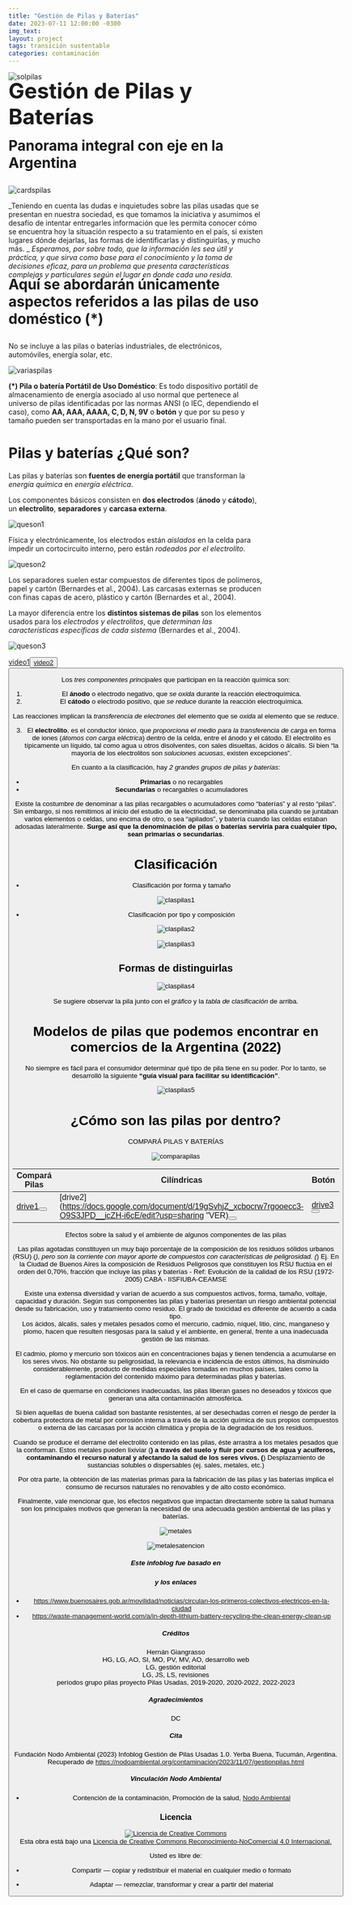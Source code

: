 ```yaml
---
title: "Gestión de Pilas y Baterías"
date: 2023-07-11 12:00:00 -0300
img_text: 
layout: project
tags: transición sustentable
categories: contaminación
---
```


![solpilas](/assets/images/post/1sol.png)

<!--section-->

<h2 style="font-size:3em; margin-top: -20px;">Gestión de Pilas y Baterías</h2>  

<h3 style="font-size:2em; margin-top: -20px;">Panorama integral con eje en la Argentina</h3>  

![cardspilas](/assets/images/post/2cards.png)

_Teniendo en cuenta las dudas e inquietudes sobre las pilas usadas que se presentan en nuestra sociedad, es que tomamos la iniciativa y asumimos el desafío de intentar entregarles información que les permita conocer cómo se encuentra hoy la situación respecto a su tratamiento en el país, si existen lugares dónde dejarlas, las formas de identificarlas y distinguirlas, y mucho más.  _
_Esperamos, por sobre todo, que la información les sea útil y práctica, y que sirva como base para el conocimiento y la toma de decisiones eficaz, para un problema que presenta características complejas y particulares según el lugar en donde cada uno resida._ 

<h3 style="font-size:2em; margin-top: -20px;">Aquí se abordarán únicamente aspectos referidos a las pilas de uso doméstico (*)</h3>  

No se incluye a las pilas o baterías industriales, de electrónicos, automóviles, energía solar, etc.

![variaspilas](/assets/images/post/3pilas.png)

**(*) Pila o batería Portátil de Uso Doméstico**: Es todo dispositivo portátil de almacenamiento de energía asociado al uso normal que pertenece al universo de pilas identificadas por las normas ANSI (o IEC, dependiendo el caso), como **AA, AAA, AAAA, C, D, N, 9V** o **botón** y que por su peso y tamaño pueden ser transportadas en la mano por el usuario final.

<!--section-->
# Pilas y baterías ¿Qué son?

Las pilas y baterías son **fuentes de energía portátil** que transforman la _energía química_ en _energía eléctrica_.

Los componentes básicos consisten en **dos electrodos** (**ánodo** y **cátodo**), un **electrolito**, **separadores** y **carcasa externa**.

![queson1](/assets/images/post/4comps.png)

Física y electrónicamente, los electrodos están _aislados_ en la celda para impedir un cortocircuito interno, pero están _rodeados por el electrolito_.

![queson2](/assets/images/post/5compsvertical.png)

Los separadores suelen estar compuestos de diferentes tipos de polímeros, papel y cartón (Bernardes et al., 2004).
Las carcasas externas se producen con finas capas de acero, plástico y cartón (Bernardes et al., 2004).

La mayor diferencia entre los **distintos sistemas de pilas** son los elementos usados para los _electrodos y electrolitos_, que _determinan las características específicas de cada sistema_ (Bernardes et al., 2004).

![queson3](/assets/images/post/6compsflujo.png)

<a>[video1](https://www.youtube.com/watch?v=RqF1ikcFwDE "Video1")<button>   <a>[video2](https://www.youtube.com/watch?v=RqF1ikcFwDE "Video2")<button>  

Los _tres componentes principales_ que participan en la reacción química son:

1. El **ánodo** o electrodo negativo, que _se oxida_ durante la reacción electroquímica.  
2. El **cátodo** o electrodo positivo, que _se reduce_ durante la reacción electroquímica.  

Las reacciones implican la _transferencia de electrones_ del elemento que se _oxida_ al elemento que se _reduce_.  

3. El **electrolito**, es el conductor iónico, que _proporciona el medio para la transferencia de carga_ en forma de iones (*átomos con carga eléctrica*) dentro de la celda, entre el ánodo y el cátodo. El electrolito es típicamente un líquido, tal como agua u otros disolventes, con sales disueltas, ácidos o álcalis.
Si bien “la mayoría de los electrolitos son *soluciones acuosas*, existen excepciones”.  

En cuanto a la clasificación, hay _2 grandes grupos de pilas y baterías_:

- **Primarias** o no recargables
- **Secundarias** o recargables o acumuladores  

Existe la costumbre de denominar a las pilas recargables o acumuladores como “baterías” y al resto “pilas”. Sin embargo, si nos remitimos al inicio del estudio de la electricidad, se denominaba pila cuando se juntaban varios elementos o celdas, uno encima de otro, o sea “apilados”, y batería cuando las celdas estaban adosadas lateralmente. 
**Surge así que la denominación de pilas o baterías serviría para cualquier tipo, sean primarias o secundarias**. 

<!--section-->  

# Clasificación  

- Clasificación por forma y tamaño  

![claspilas1](/assets/images/post/7claspilas.png)  

- Clasificación por tipo y composición  

![claspilas2](/assets/images/post/8claspilas.png)  

![claspilas3](/assets/images/post/9claspilas.png)  

## Formas de distinguirlas

![claspilas4](/assets/images/post/10claspilas.png)  

Se sugiere observar la pila junto con el _gráfico_ y la _tabla de clasificación_ de arriba.

<!--section-->  

# Modelos de pilas que podemos encontrar en comercios de la Argentina (2022)

No siempre es fácil para el consumidor determinar qué tipo de pila tiene en su poder. 
Por lo tanto, se desarrolló la siguiente **“guía visual para facilitar su identificación”**.

![claspilas5](/assets/images/post/11modelospilas.png)

<!--section-->  

# ¿Cómo son las pilas por dentro?

COMPARÁ PILAS Y BATERÍAS  

![comparapilas](/assets/images/post/15comparapilas.png)  

| Compará Pilas | Cilíndricas | Botón |  
|----------|----------|----------|  
| <a>[drive1](https://docs.google.com/document/d/19gSvhjZ_xcbocrw7rgooecc3-O9S3JPD__icZH-i6cE/edit?usp=sharing "VER")<button>    | <a>[drive2](https://docs.google.com/document/d/19gSvhjZ_xcbocrw7rgooecc3-O9S3JPD__icZH-i6cE/edit?usp=sharing "VER)<button>   | <a>[drive3](https://docs.google.com/document/d/19gSvhjZ_xcbocrw7rgooecc3-O9S3JPD__icZH-i6cE/edit?usp=sharing "VER")<button>   |  

<!--section-->  

Efectos sobre la salud y el ambiente de algunos componentes de las pilas


Las pilas agotadas constituyen un muy bajo porcentaje de la composición de los residuos sólidos urbanos (RSU) (*), pero son la corriente con mayor aporte de compuestos con características de peligrosidad. 
(*) Ej. En la Ciudad de Buenos Aires la composición de Residuos Peligrosos que constituyen los RSU fluctúa en el orden del 0,70%, fracción que incluye las pilas y baterías - Ref: Evolución de la calidad de los RSU (1972-2005) CABA - IISFIUBA-CEAMSE

Existe una extensa diversidad y varían de acuerdo a sus compuestos activos, forma, tamaño, voltaje, capacidad y duración.
Según sus componentes las pilas y baterías presentan un riesgo ambiental potencial desde su fabricación, uso y tratamiento como residuo. El grado de toxicidad es diferente de acuerdo a cada tipo.  
Los ácidos, álcalis, sales y metales pesados como el mercurio, cadmio, níquel, litio, cinc, manganeso y plomo, hacen que resulten riesgosas para la salud y el ambiente, en general, frente a una inadecuada gestión de las mismas.  

El cadmio, plomo y mercurio son tóxicos aún en concentraciones bajas y tienen tendencia a acumularse en los seres vivos. 
No obstante su peligrosidad, la relevancia e incidencia de estos últimos, ha disminuido considerablemente, producto de medidas especiales tomadas en muchos países, tales como la reglamentación del contenido máximo para determinadas pilas y baterías. 

En el caso de quemarse en condiciones inadecuadas, las pilas liberan gases no deseados y tóxicos que generan una alta contaminación atmosférica. 

Si bien aquellas de buena calidad son bastante resistentes, al ser desechadas corren el riesgo de perder la cobertura protectora de metal por corrosión interna a través de la acción química de sus propios compuestos o externa de las carcasas por la acción climática y propia de la degradación de los residuos. 

Cuando se produce el derrame del electrolito contenido en las pilas, éste arrastra a los metales pesados que la conforman. Estos metales pueden lixiviar (**) a través del suelo y fluir por cursos de agua y acuíferos, contaminando el recurso natural y afectando la salud de los seres vivos. 
(**) Desplazamiento de sustancias solubles o dispersables (ej. sales, metales, etc.)

Por otra parte, la obtención de las materias primas para la fabricación de las pilas y las baterías implica el consumo de recursos naturales no renovables y de alto costo económico.

Finalmente, vale mencionar que, los efectos negativos que impactan directamente sobre la salud humana son los principales motivos que generan la necesidad de una adecuada gestión ambiental de las pilas y baterías.  

![metales](/assets/images/post/21metales.png)  

![metalesatencion](/assets/images/post/22metalesatencion.png)  

##### Este infoblog fue basado en

##### y los enlaces

+ <https://www.buenosaires.gob.ar/movilidad/noticias/circulan-los-primeros-colectivos-electricos-en-la-ciudad>
+ <https://waste-management-world.com/a/in-depth-lithium-battery-recycling-the-clean-energy-clean-up>

##### Créditos
Hernán Giangrasso  
HG, LG, AO, SI, MO, PV, MV, 
AO, desarrollo web  
LG, gestión editorial  
LG, JS, LS, revisiones  
períodos grupo pilas proyecto Pilas Usadas, 2019-2020, 2020-2022, 2022-2023  

##### Agradecimientos

DC

##### Cita

Fundación Nodo Ambiental (2023) Infoblog Gestión de Pilas Usadas 1.0. Yerba Buena, Tucumán, Argentina. Recuperado de <https://nodoambiental.org/contaminación/2023/11/07/gestionpilas.html>

##### Vinculación Nodo Ambiental

+ Contención de la contaminación, Promoción de la salud, <a href="https://nodoambiental.org">Nodo Ambiental</a>

### Licencia

<a rel="license" href="http://creativecommons.org/licenses/by-nc/4.0/"><img alt="Licencia de Creative Commons" style="border-width:0" src="https://licensebuttons.net/l/by-nc/4.0/88x31.png" /></a><br />Esta obra está bajo una <a rel="license" href="https://creativecommons.org/licenses/by-nc/4.0/deed.es_ES">Licencia de Creative Commons Reconocimiento-NoComercial 4.0 Internacional.</a>

Usted es libre de:

+ Compartir — copiar y redistribuir el material en cualquier medio o formato

+ Adaptar — remezclar, transformar y crear a partir del material
